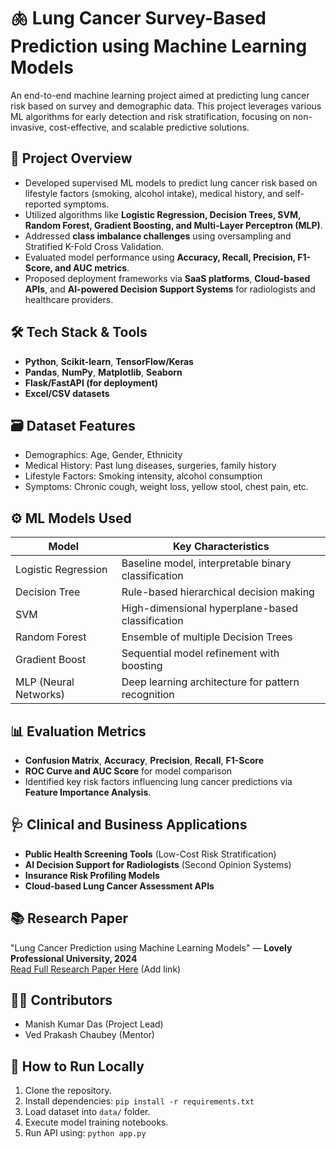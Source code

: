 # 🫁 Lung Cancer Survey-Based Prediction using Machine Learning Models

An end-to-end machine learning project aimed at predicting lung cancer risk based on survey and demographic data. This project leverages various ML algorithms for early detection and risk stratification, focusing on non-invasive, cost-effective, and scalable predictive solutions.

## 🚀 Project Overview
- Developed supervised ML models to predict lung cancer risk based on lifestyle factors (smoking, alcohol intake), medical history, and self-reported symptoms.
- Utilized algorithms like **Logistic Regression, Decision Trees, SVM, Random Forest, Gradient Boosting, and Multi-Layer Perceptron (MLP)**.
- Addressed **class imbalance challenges** using oversampling and Stratified K-Fold Cross Validation.
- Evaluated model performance using **Accuracy, Recall, Precision, F1-Score, and AUC metrics**.
- Proposed deployment frameworks via **SaaS platforms**, **Cloud-based APIs**, and **AI-powered Decision Support Systems** for radiologists and healthcare providers.

## 🛠️ Tech Stack & Tools
- **Python**, **Scikit-learn**, **TensorFlow/Keras**
- **Pandas**, **NumPy**, **Matplotlib**, **Seaborn**
- **Flask/FastAPI (for deployment)**
- **Excel/CSV datasets**

## 🗃️ Dataset Features
- Demographics: Age, Gender, Ethnicity
- Medical History: Past lung diseases, surgeries, family history
- Lifestyle Factors: Smoking intensity, alcohol consumption
- Symptoms: Chronic cough, weight loss, yellow stool, chest pain, etc.

## ⚙️ ML Models Used
| Model                | Key Characteristics                                |
|----------------------|----------------------------------------------------|
| Logistic Regression   | Baseline model, interpretable binary classification |
| Decision Tree         | Rule-based hierarchical decision making            |
| SVM                   | High-dimensional hyperplane-based classification   |
| Random Forest         | Ensemble of multiple Decision Trees                |
| Gradient Boost        | Sequential model refinement with boosting          |
| MLP (Neural Networks) | Deep learning architecture for pattern recognition |

## 📊 Evaluation Metrics
- **Confusion Matrix**, **Accuracy**, **Precision**, **Recall**, **F1-Score**
- **ROC Curve and AUC Score** for model comparison
- Identified key risk factors influencing lung cancer predictions via **Feature Importance Analysis**.

## 🩺 Clinical and Business Applications
- **Public Health Screening Tools** (Low-Cost Risk Stratification)
- **AI Decision Support for Radiologists** (Second Opinion Systems)
- **Insurance Risk Profiling Models**
- **Cloud-based Lung Cancer Assessment APIs**

## 📚 Research Paper
"Lung Cancer Prediction using Machine Learning Models" — **Lovely Professional University, 2024**  
[Read Full Research Paper Here](#) (Add link)

## 👨‍💻 Contributors
- Manish Kumar Das (Project Lead)
- Ved Prakash Chaubey (Mentor)

## 🏁 How to Run Locally
1. Clone the repository.
2. Install dependencies: `pip install -r requirements.txt`
3. Load dataset into `data/` folder.
4. Execute model training notebooks.
5. Run API using: `python app.py`

